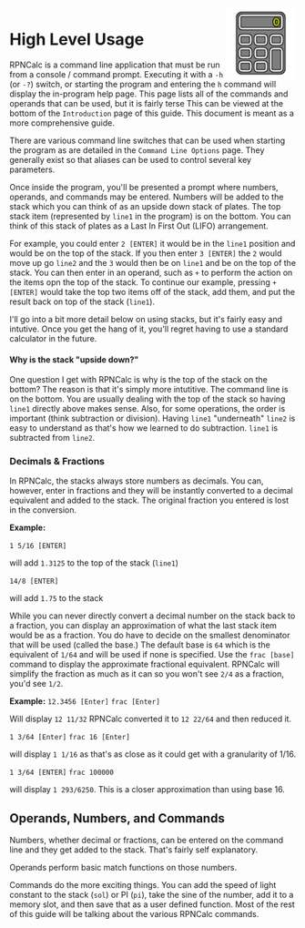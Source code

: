 <img align="right" width="125" src="../Images/HighLevelUsage.png">

# High Level Usage

RPNCalc is a command line application that must be run from a console / command prompt.  Executing it with a `-h` (or `-?`) switch, or starting the program and entering the `h` command will display the in-program help page.  This page lists all of the commands and operands that can be used, but it is fairly terse  This can be viewed at the bottom of the `Introduction` page of this guide. This document is meant as a more comprehensive guide.

There are various command line switches that can be used when starting the program as are detailed in the `Command Line Options` page.  They generally exist so that aliases can be used to control several key parameters.  

Once inside the program, you'll be presented a prompt where numbers, operands, and commands may be entered.  Numbers will be added to the stack which you can think of as an upside down stack of plates.  The top stack item (represented by `line1` in the program) is on the bottom.  You can think of this stack of plates as a Last In First Out (LIFO) arrangement.

For example, you could enter `2 [ENTER]` it would be in the `line1` position and would be on the top of the stack.  If you then enter `3 [ENTER]` the `2` would move up go `line2` and the `3` would then be on `line1` and be on the top of the stack.  You can then enter in an operand, such as `+` to perform the action on the items opn the top of the stack. To continue our example, pressing `+ [ENTER]` would take the top two items off of the stack, add them, and put the result back on top of the stack (`line1`).  

I'll go into a bit more detail below on using stacks, but it's fairly easy and intutive.  Once you get the hang of it, you'll regret having to use a standard calculator in the future.  

#### Why is the stack "upside down?"

One question I get with RPNCalc is why is the top of the stack on the bottom?  The reason is that it's simply more intutitive.  The command line is on the bottom.  You are usually dealing with the top of the stack so having `line1` directly above makes sense.  Also, for some operations, the order is important (think subtraction or division).  Having `line1` "underneath" `line2` is easy to understand as that's how we learned to do subtraction.  `line1` is subtracted from `line2`.

### Decimals & Fractions

In RPNCalc, the stacks always store numbers as decimals.  You can, however, enter in fractions and they will be instantly converted to a decimal equivalent and added to the stack.  The original fraction you entered is lost in the conversion.

**Example:**

`1 5/16 [ENTER]` 

will add `1.3125` to the top of the stack (`line1`)

`14/8 [ENTER]` 

will add `1.75` to the stack

While you can never directly convert a decimal number on the stack back to a fraction, you can display an approximation of what the last stack item would be as a fraction.  You do have to decide on the smallest denominator that will be used (called the base.)  The default base is `64` which is the equivalent of `1/64` and will be used if none is specified.  Use the `frac [base]` command to display the approximate fractional equivalent.  RPNCalc will simplify the fraction as much as it can so you won't see `2/4` as a fraction, you'd see `1/2`.

**Example:**
`12.3456 [Enter]`
`frac [Enter]`

Will display `12 11/32`  RPNCalc converted it to `12 22/64` and then reduced it.

`1 3/64 [Enter]`
`frac 16 [Enter]`

will display `1 1/16` as that's as close as it could get with a granularity of 1/16.

`1 3/64 [ENTER]`
`frac 100000`

will display `1 293/6250`.  This is a closer approximation than using base 16.

## Operands, Numbers, and Commands

Numbers, whether decimal or fractions, can be entered on the command line and they get added to the stack.  That's fairly self explanatory.

Operands perform basic match functions on those numbers.

Commands do the more exciting things.  You can add the speed of light constant to the stack (`sol`) or PI (`pi`), take the sine of the number, add it to a memory slot, and then save that as a user defined function.  Most of the rest of this guide will be talking about the various RPNCalc commands.